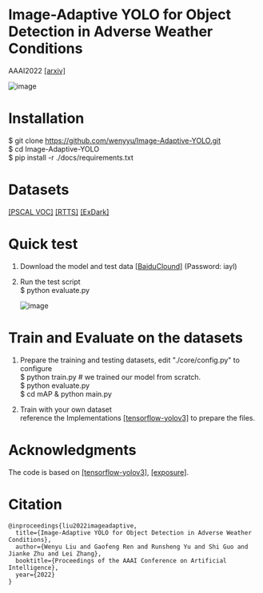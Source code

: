 # Image-Adaptive YOLO for Object Detection in Adverse Weather Conditions

AAAI2022 [[arxiv]](https://arxiv.org/abs/2112.08088) 

![image](https://user-images.githubusercontent.com/24246792/146731560-fa69fe86-fbf8-4a96-8bd8-a500490ec41d.png)

# Installation

$ git clone https://github.com/wenyyu/Image-Adaptive-YOLO.git  
$ cd Image-Adaptive-YOLO  
$ pip install -r ./docs/requirements.txt

# Datasets
[[PSCAL VOC]](http://host.robots.ox.ac.uk/pascal/VOC/) [[RTTS]](https://sites.google.com/view/reside-dehaze-datasets/reside-%CE%B2) [[ExDark]](https://drive.google.com/file/d/1GZqHFzTLDI-1rcOctHdf-c16VgagWocd/view)  

# Quick test

1. Download the model and test data [[BaiduClound]](https://pan.baidu.com/s/1GQE_80rEzs0uCrzauHxwdw) (Password: iayl)  
2. Run the test script  
$ python evaluate.py 

      ![image](https://user-images.githubusercontent.com/24246792/146735760-4fcf7be9-fdd2-4694-8d91-d254144c52eb.png)

# Train and Evaluate on the datasets

1. Prepare the training and testing datasets, edit "./core/config.py" to configure  
$ python train.py # we trained our model from scratch.  
$ python evaluate.py   
$ cd mAP & python main.py 

2. Train with your own dataset  
   reference the Implementations [[tensorflow-yolov3]](https://github.com/YunYang1994/tensorflow-yolov3) to prepare the files.

# Acknowledgments

The code is based on [[tensorflow-yolov3]](https://github.com/YunYang1994/tensorflow-yolov3), [[exposure]](https://github.com/yuanming-hu/exposure).

# Citation

```shell
@inproceedings{liu2022imageadaptive,
  title={Image-Adaptive YOLO for Object Detection in Adverse Weather Conditions},
  author={Wenyu Liu and Gaofeng Ren and Runsheng Yu and Shi Guo and Jianke Zhu and Lei Zhang},
  booktitle={Proceedings of the AAAI Conference on Artificial Intelligence},
  year={2022}
}
```
